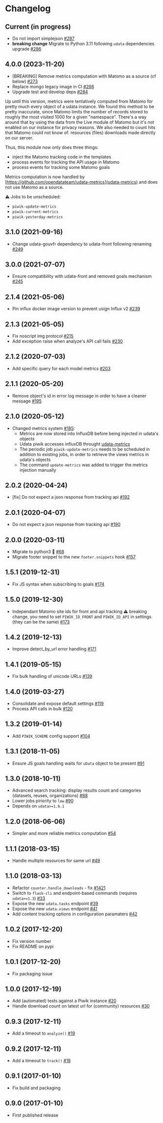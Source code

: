 # Changelog

## Current (in progress)

- Do not import simplejson [#287](https://github.com/opendatateam/udata-piwik/pull/287)
- **breaking change** Migrate to Python 3.11 following `udata` dependencies upgrade [#286](https://github.com/opendatateam/udata-piwik/pull/286)

## 4.0.0 (2023-11-20)

- [BREAKING] Remove metrics computation with Matomo as a source (cf below) [#273](https://github.com/opendatateam/udata-piwik/pull/273)
- Replace mongo legacy image in CI [#266](https://github.com/opendatateam/udata-piwik/pull/266)
- Upgrade test and develop deps [#284](https://github.com/opendatateam/udata-piwik/pull/284)

Up until this version, metrics were tentatively computed from Matomo for pretty much every object of a udata instance. We found this method to be pretty inaccurate, since Matomo limits the number of records stored to roughly the most visited 1000 for a given "namespace". There's a way around that by using the data from the Live module of Matomo but it's not enabled on our instance for privacy reasons. We also needed to count hits that Matomo could not know of: resources (files) downloads made directly on our server.

Thus, this module now only does three things:
- inject the Matomo tracking code in the templates
- process events for tracking the API usage in Matomo
- process events for tracking some Matomo goals

Metrics computation is now handled by [https://github.com/opendatateam/udata-metrics](udata-metrics) and does not use Matomo as a source.

:warning: Jobs to be unscheduled:
- `piwik-update-metrics`
- `piwik-current-metrics`
- `piwik-yesterday-metrics`

## 3.1.0 (2021-09-16)

- Change udata-gouvfr dependency to udata-front following renaming [#249](https://github.com/opendatateam/udata-piwik/pull/249)

## 3.0.0 (2021-07-07)

- Ensure compatibility with udata-front and removed goals mechanism [#245](https://github.com/opendatateam/udata-piwik/pull/245)

## 2.1.4 (2021-05-06)

- Pin influx docker image version to prevent usign Influx v2 [#239](https://github.com/opendatateam/udata-piwik/pull/239)

## 2.1.3 (2021-05-05)

- Fix noscript img protocol [#215](https://github.com/opendatateam/udata-piwik/pull/215)
- Add exception raise when analyze's API call fails [#230](https://github.com/opendatateam/udata-piwik/pull/230)

## 2.1.2 (2020-07-03)

- Add specific query for each model metrics [#203](https://github.com/opendatateam/udata-piwik/pull/203)

## 2.1.1 (2020-05-20)

- Remove object's id in error log message in order to have a cleaner message [#195](https://github.com/opendatateam/udata-piwik/pull/195)

## 2.1.0 (2020-05-12)

- Changed metrics system [#185](https://github.com/opendatateam/udata-piwik/pull/185):
  - Metrics are now stored into InfluxDB before being injected in udata's objects
  - Udata piwik accesses influxDB throught [udata-metrics](https://github.com/opendatateam/udata-metrics)
  - The periodic job `piwik-update-metrics` needs to be scheduled in addition to existing jobs, in order to retrieve the views metrics in udata's objects
  - The command `update-metrics` was added to trigger the metrics injection manually

## 2.0.2 (2020-04-24)

- [fix] Do not expect a json response from tracking api [#192](https://github.com/opendatateam/udata-piwik/pull/190)

## 2.0.1 (2020-04-07)

- Do not expect a json response from tracking api [#190](https://github.com/opendatateam/udata-piwik/pull/190)

## 2.0.0 (2020-03-11)

- Migrate to python3 🐍 [#68](https://github.com/opendatateam/udata-piwik/pull/68)
- Migrate footer snippet to the new `footer.snippets` hook [#157](https://github.com/opendatateam/udata-piwik/pull/157)

## 1.5.1 (2019-12-31)

- Fix JS syntax when subscribing to goals [#174](https://github.com/opendatateam/udata-piwik/pull/174)

## 1.5.0 (2019-12-30)

- Independant Matomo site ids for front and api tracking :warning: breaking change, you need to set `PIWIK_ID_FRONT` and `PIWIK_ID_API` in settings (they can be the same) [#173](https://github.com/opendatateam/udata-piwik/pull/173)

## 1.4.2 (2019-12-13)

- Improve detect_by_url error handling [#171](https://github.com/opendatateam/udata-piwik/pull/171)

## 1.4.1 (2019-05-15)

- Fix bulk handling of unicode URLs [#139](https://github.com/opendatateam/udata-piwik/pull/139)

## 1.4.0 (2019-03-27)

- Consolidate and expose default settings [#119](https://github.com/opendatateam/udata-piwik/pull/119)
- Process API calls in bulk [#120](https://github.com/opendatateam/udata-piwik/pull/120)

## 1.3.2 (2019-01-14)

- Add `PIWIK_SCHEME` config support [#104](https://github.com/opendatateam/udata-piwik/pull/104)

## 1.3.1 (2018-11-05)

- Ensure JS goals handling waits for `uData` object to be present [#91](https://github.com/opendatateam/udata-piwik/pull/91)

## 1.3.0 (2018-10-11)

- Advanced search tracking: display results count and categories (datasets, reuses, organizations) [#88](https://github.com/opendatateam/udata-piwik/pull/88)
- Lower jobs piriority to `low` [#90](https://github.com/opendatateam/udata-piwik/pull/90)
- Depends on `udata>=1.6.1`

## 1.2.0 (2018-06-06)

- Simpler and more reliable metrics computation [#54](https://github.com/opendatateam/udata-piwik/pull/54)

## 1.1.1 (2018-03-15)

- Handle multiple resources for same url [#49](https://github.com/opendatateam/udata-piwik/pull/49)

## 1.1.0 (2018-03-13)

- Refactor `counter.handle_downloads` - fix [#1421](https://github.com/opendatateam/udata/issues/1421)
- Switch to `flask-cli` and endpoint-based commands (requires `udata>=1.3`) [#33](https://github.com/opendatateam/udata-piwik/pull/33)
- Expose the new `udata.tasks` endpoint [#39](https://github.com/opendatateam/udata-piwik/pull/39)
- Expose the new `udata.views` endpoint [#41](https://github.com/opendatateam/udata-piwik/pull/41)
- Add content tracking options in configuration paramaters [#42](://github.com/opendatateam/udata-piwik/pull/42)

## 1.0.2 (2017-12-20)

- Fix version number
- Fix README on pypi

## 1.0.1 (2017-12-20)

- Fix packaging issue

## 1.0.0 (2017-12-19)

- Add (automated) tests against a Piwik instance [#20](https://github.com/opendatateam/udata-piwik/issues/20)
- Handle download count on latest url for (community) resources [#30](https://github.com/opendatateam/udata-piwik/pull/30)

## 0.9.3 (2017-12-11)

- Add a timeout to `analyze()` [#19](https://github.com/opendatateam/udata-piwik/pull/19)

## 0.9.2 (2017-12-11)

- Add a timeout to `track()` [#18](https://github.com/opendatateam/udata-piwik/pull/18)

## 0.9.1 (2017-01-10)

- Fix build and packaging

## 0.9.0 (2017-01-10)

- First published release
